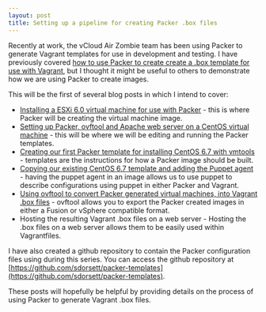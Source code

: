 ```yaml
---
layout: post
title: Setting up a pipeline for creating Packer .box files  
---
```


Recently at work, the vCloud Air Zombie team has been using Packer to generate Vagrant templates for use in development and testing.  I have previously covered [how to use Packer to create create a .box template for use with Vagrant](https://sdorsett.github.io/2015/01/03/using-packer-on-centos/), but I thought it might be useful to others to demonstrate how we are using Packer to create images.

This will be the first of several blog posts in which I intend to cover:

* [Installing a ESXi 6.0 virtual machine for use with Packer](https://sdorsett.github.io/2015/12/23/installing-esxi-virtual-machine-for-packer-depolyment/) - this is where Packer will be creating the virtual machine image.
* [Setting up Packer, ovftool and Apache web server on a CentOS virtual machine](https://sdorsett.github.io/2015/12/24/installing-packer-and-ovftool-on-centos/) - this will be where we will be editing and running the Packer templates.
* [Creating our first Packer template for installing CentOS 6.7 with vmtools](https://sdorsett.github.io/2015/12/25/creating-a-packer-template-for-installing-centos-67/) - templates are the instructions for how a Packer image should be built.
* [Copying our existing CentOS 6.7 template and adding the Puppet agent](https://sdorsett.github.io/2015/12/26/copy-our-existing-template-and-add-the-puppet-agent/) - having the puppet agent in an image allows us to use puppet to describe configurations using puppet in either Packer and Vagrant.
* [Using ovftool to convert Packer generated virtual machines, into Vagrant .box files](https://sdorsett.github.io/2015/12/27/using-ovftool-to-export-packer-generated-virtual-machines/) - ovftool allows you to export the Packer created images in either a Fusion or vSphere compatible format.
* Hosting the resulting Vagrant .box files on a web server - Hosting the .box files on a web server allows them to be easily used within Vagrantfiles.

I have also created a github repository to contain the Packer configuration files using during this series. You can access the github repository at [https://github.com/sdorsett/packer-templates](https://github.com/sdorsett/packer-templates).

These posts will hopefully be helpful by providing details on the process of using Packer to generate Vagrant .box files.
